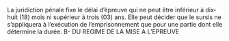 La juridiction pénale fixe le délai d’épreuve qui ne peut être inférieur à dix-huit (18) mois ni supérieur à trois (03) ans.
Elle peut décider que le sursis ne s’appliquera à l’exécution de l’emprisonnement que pour une partie dont elle détermine la durée.
B- DU REGIME DE LA MISE A L’EPREUVE